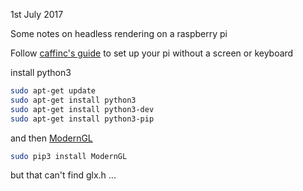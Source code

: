 1st July 2017

Some notes on headless rendering on a raspberry pi

Follow [caffinc's guide](https://caffinc.github.io/2016/12/raspberry-pi-3-headless/) to set up your pi without a screen or keyboard

install python3 

```bash
sudo apt-get update
sudo apt-get install python3
sudo apt-get install python3-dev
sudo apt-get install python3-pip
```
and then  [ModernGL](https://github.com/cprogrammer1994/ModernGL)

```bash
sudo pip3 install ModernGL
```
but that can't find glx.h ...
